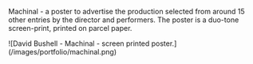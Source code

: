Machinal - a poster to advertise the production selected from around 15 other entries by the director and performers. The poster is a duo-tone screen-print, printed on parcel paper.

<p class="post__image">![David Bushell - Machinal - screen printed poster.](/images/portfolio/machinal.png)</p>
